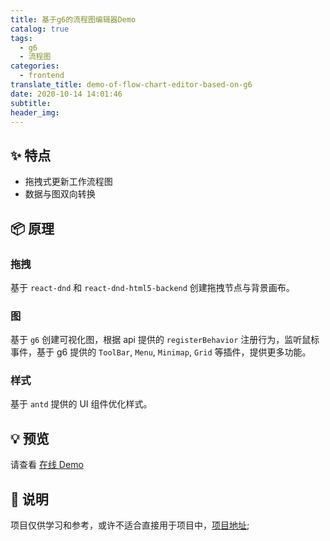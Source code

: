 ```yaml
---
title: 基于g6的流程图编辑器Demo
catalog: true
tags:
  - g6
  - 流程图
categories:
  - frontend
translate_title: demo-of-flow-chart-editor-based-on-g6
date: 2020-10-14 14:01:46
subtitle:
header_img:
---
```


## ✨ 特点

- 拖拽式更新工作流程图
- 数据与图双向转换

## 📦 原理

### 拖拽

基于 `react-dnd` 和 `react-dnd-html5-backend` 创建拖拽节点与背景画布。

### 图

基于 `g6` 创建可视化图，根据 api 提供的 `registerBehavior` 注册行为，监听鼠标事件，基于 g6 提供的 `ToolBar`, `Menu`, `Minimap`, `Grid` 等插件，提供更多功能。

### 样式

基于 `antd` 提供的 UI 组件优化样式。

## 💡 预览

请查看 [在线 Demo ](https://kavience.github.io/work-flow-editor)

## 🔨 说明

项目仅供学习和参考，或许不适合直接用于项目中，[项目地址](https://github.com/kavience/work-flow-editor);
